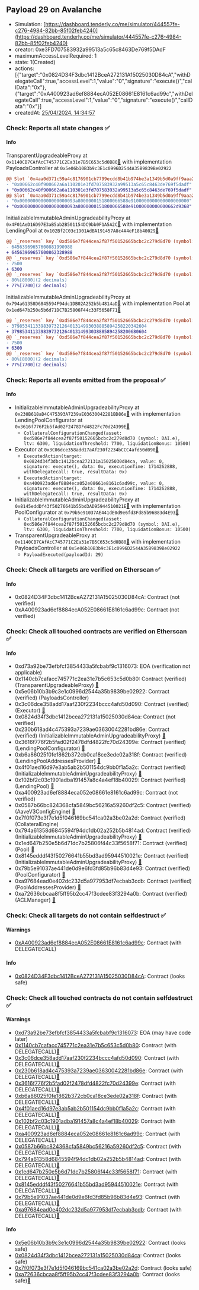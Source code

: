 ## Payload 29 on Avalanche

- Simulation: [https://dashboard.tenderly.co/me/simulator/444557fe-c276-4984-82bb-85f02feb4240](https://dashboard.tenderly.co/me/simulator/444557fe-c276-4984-82bb-85f02feb4240)
- creator: 0xe3FD707583932a99513a5c65c8463De769f5DAdF
- maximumAccessLevelRequired: 1
- state: 1(Created)
- actions: [{"target":"0x0824D34F3dbc1412BceA272131A15025030D84cA","withDelegateCall":true,"accessLevel":1,"value":"0","signature":"execute()","callData":"0x"},{"target":"0xA400923ad6ef8884ecA052E08661E8161c6ad99c","withDelegateCall":true,"accessLevel":1,"value":"0","signature":"execute()","callData":"0x"}]
- createdAt: [25/04/2024, 14:34:57](https://snowscan.xyz/tx/0xa9b60e4586024242a795480e18d43b1eb74e62247028ba1356e68a8c3d012df2)

### Check: Reports all state changes :white_check_mark:

#### Info


TransparentUpgradeableProxy at `0x1140CB7CAfAcC745771C2Ea31e7B5C653c5d0B80`[:ghost:](https://github.com/bgd-labs/aave-address-book "GovernanceV3Avalanche.PAYLOADS_CONTROLLER") with implementation PayloadsController at `0x5e06b10B3b9c3E1c0996D2544A35B9839Be02922`
```diff
@@ Slot `0x4aa0d371c59a4c8176901cb7799ecdd8b41b974be3a1349b5d0a9ff9aaa230d9` @@
- "0x00662c40f900662a6a110201e3fd707583932a99513a5c65c8463de769f5dadf"
+ "0x00662c40f900662a6a110301e3fd707583932a99513a5c65c8463de769f5dadf"
@@ Slot `0x4aa0d371c59a4c8176901cb7799ecdd8b41b974be3a1349b5d0a9ff9aaa230da` @@
- "0x000000000000000000093a8000000151800066588e9100000000000000000000"
+ "0x000000000000000000093a8000000151800066588e91000000000000662d9368"
```

InitializableImmutableAdminUpgradeabilityProxy at `0x4F01AeD16D97E3aB5ab2B501154DC9bb0F1A5A2C`[:ghost:](https://github.com/bgd-labs/aave-address-book "AaveV2Avalanche.POOL") with implementation LendingPool at `0x102Bf2C03c1901AdBA191457A8c4A4eF18b40029`[:ghost:](https://github.com/bgd-labs/aave-address-book "AaveV2Avalanche.POOL_IMPL")
```diff
@@ `_reserves` key `0xd586e7f844cea2f87f50152665bcbc2c279d8d70 (symbol: DAI.e).configuration.data` @@
- 64563969657600881990988
+ 64563969657600862328988
@@ `_reserves` key `0xd586e7f844cea2f87f50152665bcbc2c279d8d70 (symbol: DAI.e).configuration.data_decoded.ltv` @@
- 7500
+ 6300
@@ `_reserves` key `0xd586e7f844cea2f87f50152665bcbc2c279d8d70 (symbol: DAI.e).configuration.data_decoded.liquidationThreshold` @@
- 80%[8000](2 decimals)
+ 77%[7700](2 decimals)
```

InitializableImmutableAdminUpgradeabilityProxy at `0x794a61358D6845594F94dc1DB02A252b5b4814aD`[:ghost:](https://github.com/bgd-labs/aave-address-book "AaveV3Avalanche.POOL") with implementation Pool at `0x1ed647b250e5b6d71DC7B25806F44c33F5658F71`[:ghost:](https://github.com/bgd-labs/aave-address-book "AaveV3Avalanche.POOL_IMPL")
```diff
@@ `_reserves` key `0xd586e7f844cea2f87f50152665bcbc2c279d8d70 (symbol: DAI.e).configuration.data` @@
- 379853411339839732126401314993038885894258220342604
+ 379853411339839732126401314993038885894258200680604
@@ `_reserves` key `0xd586e7f844cea2f87f50152665bcbc2c279d8d70 (symbol: DAI.e).configuration.data_decoded.ltv` @@
- 7500
+ 6300
@@ `_reserves` key `0xd586e7f844cea2f87f50152665bcbc2c279d8d70 (symbol: DAI.e).configuration.data_decoded.liquidationThreshold` @@
- 80%[8000](2 decimals)
+ 77%[7700](2 decimals)
```


### Check: Reports all events emitted from the proposal :white_check_mark:

#### Info

- InitializableImmutableAdminUpgradeabilityProxy at `0x230B618aD4C475393A7239aE03630042281BD86e`[:ghost:](https://github.com/bgd-labs/aave-address-book "AaveV2Avalanche.POOL_CONFIGURATOR") with implementation LendingPoolConfigurator at `0x3616f776F2b5fAd02F2478DFd4822Fc70d24399E`[:ghost:](https://github.com/bgd-labs/aave-address-book "AaveV2Avalanche.POOL_CONFIGURATOR_IMPL")
  - `CollateralConfigurationChanged(asset: 0xd586e7f844cea2f87f50152665bcbc2c279d8d70 (symbol: DAI.e), ltv: 6300, liquidationThreshold: 7700, liquidationBonus: 10500)`
- Executor at `0x3C06dce358add17aAf230f2234bCCC4afd50d090`[:ghost:](https://github.com/bgd-labs/aave-address-book "AaveV2Avalanche.POOL_ADMIN, AaveV3Avalanche.ACL_ADMIN, GovernanceV3Avalanche.EXECUTOR_LVL_1")
  - `ExecutedAction(target: 0x0824d34f3dbc1412bcea272131a15025030d84ca, value: 0, signature: execute(), data: 0x, executionTime: 1714262888, withDelegatecall: true, resultData: 0x)`
  - `ExecutedAction(target: 0xa400923ad6ef8884eca052e08661e8161c6ad99c, value: 0, signature: execute(), data: 0x, executionTime: 1714262888, withDelegatecall: true, resultData: 0x)`
- InitializableImmutableAdminUpgradeabilityProxy at `0x8145eddDf43f50276641b55bd3AD95944510021E`[:ghost:](https://github.com/bgd-labs/aave-address-book "AaveV3Avalanche.POOL_CONFIGURATOR") with implementation PoolConfigurator at `0x79b5e91037AE441dE0d9e6fd3Fd85b96B83d4E93`[:ghost:](https://github.com/bgd-labs/aave-address-book "AaveV3Avalanche.POOL_CONFIGURATOR_IMPL")
  - `CollateralConfigurationChanged(asset: 0xd586e7f844cea2f87f50152665bcbc2c279d8d70 (symbol: DAI.e), ltv: 6300, liquidationThreshold: 7700, liquidationBonus: 10500)`
- TransparentUpgradeableProxy at `0x1140CB7CAfAcC745771C2Ea31e7B5C653c5d0B80`[:ghost:](https://github.com/bgd-labs/aave-address-book "GovernanceV3Avalanche.PAYLOADS_CONTROLLER") with implementation PayloadsController at `0x5e06b10B3b9c3E1c0996D2544A35B9839Be02922`
  - `PayloadExecuted(payloadId: 29)`

### Check: Check all targets are verified on Etherscan :white_check_mark:

#### Info

- 0x0824D34F3dbc1412BceA272131A15025030D84cA: Contract (not verified) 
- 0xA400923ad6ef8884ecA052E08661E8161c6ad99c: Contract (not verified) 

### Check: Check all touched contracts are verified on Etherscan :white_check_mark:

#### Info

- 0xd73a92be73efbfcf3854433a5fcbabf9c1316073: EOA (verification not applicable)
- 0x1140cb7cafacc745771c2ea31e7b5c653c5d0b80: Contract (verified) (TransparentUpgradeableProxy) [:ghost:](https://github.com/bgd-labs/aave-address-book "GovernanceV3Avalanche.PAYLOADS_CONTROLLER")
- 0x5e06b10b3b9c3e1c0996d2544a35b9839be02922: Contract (verified) (PayloadsController) 
- 0x3c06dce358add17aaf230f2234bccc4afd50d090: Contract (verified) (Executor) [:ghost:](https://github.com/bgd-labs/aave-address-book "AaveV2Avalanche.POOL_ADMIN, AaveV3Avalanche.ACL_ADMIN, GovernanceV3Avalanche.EXECUTOR_LVL_1")
- 0x0824d34f3dbc1412bcea272131a15025030d84ca: Contract (not verified) 
- 0x230b618ad4c475393a7239ae03630042281bd86e: Contract (verified) (InitializableImmutableAdminUpgradeabilityProxy) [:ghost:](https://github.com/bgd-labs/aave-address-book "AaveV2Avalanche.POOL_CONFIGURATOR")
- 0x3616f776f2b5fad02f2478dfd4822fc70d24399e: Contract (verified) (LendingPoolConfigurator) [:ghost:](https://github.com/bgd-labs/aave-address-book "AaveV2Avalanche.POOL_CONFIGURATOR_IMPL")
- 0xb6a86025f0fe1862b372cb0ca18ce3ede02a318f: Contract (verified) (LendingPoolAddressesProvider) [:ghost:](https://github.com/bgd-labs/aave-address-book "AaveV2Avalanche.POOL_ADDRESSES_PROVIDER")
- 0x4f01aed16d97e3ab5ab2b501154dc9bb0f1a5a2c: Contract (verified) (InitializableImmutableAdminUpgradeabilityProxy) [:ghost:](https://github.com/bgd-labs/aave-address-book "AaveV2Avalanche.POOL")
- 0x102bf2c03c1901adba191457a8c4a4ef18b40029: Contract (verified) (LendingPool) [:ghost:](https://github.com/bgd-labs/aave-address-book "AaveV2Avalanche.POOL_IMPL")
- 0xa400923ad6ef8884eca052e08661e8161c6ad99c: Contract (not verified) 
- 0x0587b66bc824368cfa5849bc56216a59260df2c5: Contract (verified) (AaveV3ConfigEngine) [:ghost:](https://github.com/bgd-labs/aave-address-book "AaveV3Avalanche.CONFIG_ENGINE")
- 0x7f0f073e3f7e1d5f046169bc541ca02a3be02a2d: Contract (verified) (CollateralEngine) 
- 0x794a61358d6845594f94dc1db02a252b5b4814ad: Contract (verified) (InitializableImmutableAdminUpgradeabilityProxy) [:ghost:](https://github.com/bgd-labs/aave-address-book "AaveV3Avalanche.POOL")
- 0x1ed647b250e5b6d71dc7b25806f44c33f5658f71: Contract (verified) (Pool) [:ghost:](https://github.com/bgd-labs/aave-address-book "AaveV3Avalanche.POOL_IMPL")
- 0x8145edddf43f50276641b55bd3ad95944510021e: Contract (verified) (InitializableImmutableAdminUpgradeabilityProxy) [:ghost:](https://github.com/bgd-labs/aave-address-book "AaveV3Avalanche.POOL_CONFIGURATOR")
- 0x79b5e91037ae441de0d9e6fd3fd85b96b83d4e93: Contract (verified) (PoolConfigurator) [:ghost:](https://github.com/bgd-labs/aave-address-book "AaveV3Avalanche.POOL_CONFIGURATOR_IMPL")
- 0xa97684ead0e402dc232d5a977953df7ecbab3cdb: Contract (verified) (PoolAddressesProvider) [:ghost:](https://github.com/bgd-labs/aave-address-book "AaveV3Avalanche.POOL_ADDRESSES_PROVIDER")
- 0xa72636cbcaa8f5ff95b2cc47f3cdee83f3294a0b: Contract (verified) (ACLManager) [:ghost:](https://github.com/bgd-labs/aave-address-book "AaveV3Avalanche.ACL_MANAGER")

### Check: Check all targets do not contain selfdestruct :white_check_mark:

#### Warnings

- [0xA400923ad6ef8884ecA052E08661E8161c6ad99c](https://snowscan.xyz/address/0xA400923ad6ef8884ecA052E08661E8161c6ad99c): Contract (with DELEGATECALL)

#### Info

- [0x0824D34F3dbc1412BceA272131A15025030D84cA](https://snowscan.xyz/address/0x0824D34F3dbc1412BceA272131A15025030D84cA): Contract (looks safe)

### Check: Check all touched contracts do not contain selfdestruct :white_check_mark:

#### Warnings

- [0xd73a92be73efbfcf3854433a5fcbabf9c1316073](https://snowscan.xyz/address/0xd73a92be73efbfcf3854433a5fcbabf9c1316073): EOA (may have code later)
- [0x1140cb7cafacc745771c2ea31e7b5c653c5d0b80](https://snowscan.xyz/address/0x1140cb7cafacc745771c2ea31e7b5c653c5d0b80): Contract (with DELEGATECALL)[:ghost:](https://github.com/bgd-labs/aave-address-book "GovernanceV3Avalanche.PAYLOADS_CONTROLLER")
- [0x3c06dce358add17aaf230f2234bccc4afd50d090](https://snowscan.xyz/address/0x3c06dce358add17aaf230f2234bccc4afd50d090): Contract (with DELEGATECALL)[:ghost:](https://github.com/bgd-labs/aave-address-book "AaveV2Avalanche.POOL_ADMIN, AaveV3Avalanche.ACL_ADMIN, GovernanceV3Avalanche.EXECUTOR_LVL_1")
- [0x230b618ad4c475393a7239ae03630042281bd86e](https://snowscan.xyz/address/0x230b618ad4c475393a7239ae03630042281bd86e): Contract (with DELEGATECALL)[:ghost:](https://github.com/bgd-labs/aave-address-book "AaveV2Avalanche.POOL_CONFIGURATOR")
- [0x3616f776f2b5fad02f2478dfd4822fc70d24399e](https://snowscan.xyz/address/0x3616f776f2b5fad02f2478dfd4822fc70d24399e): Contract (with DELEGATECALL)[:ghost:](https://github.com/bgd-labs/aave-address-book "AaveV2Avalanche.POOL_CONFIGURATOR_IMPL")
- [0xb6a86025f0fe1862b372cb0ca18ce3ede02a318f](https://snowscan.xyz/address/0xb6a86025f0fe1862b372cb0ca18ce3ede02a318f): Contract (with DELEGATECALL)[:ghost:](https://github.com/bgd-labs/aave-address-book "AaveV2Avalanche.POOL_ADDRESSES_PROVIDER")
- [0x4f01aed16d97e3ab5ab2b501154dc9bb0f1a5a2c](https://snowscan.xyz/address/0x4f01aed16d97e3ab5ab2b501154dc9bb0f1a5a2c): Contract (with DELEGATECALL)[:ghost:](https://github.com/bgd-labs/aave-address-book "AaveV2Avalanche.POOL")
- [0x102bf2c03c1901adba191457a8c4a4ef18b40029](https://snowscan.xyz/address/0x102bf2c03c1901adba191457a8c4a4ef18b40029): Contract (with DELEGATECALL)[:ghost:](https://github.com/bgd-labs/aave-address-book "AaveV2Avalanche.POOL_IMPL")
- [0xa400923ad6ef8884eca052e08661e8161c6ad99c](https://snowscan.xyz/address/0xa400923ad6ef8884eca052e08661e8161c6ad99c): Contract (with DELEGATECALL)
- [0x0587b66bc824368cfa5849bc56216a59260df2c5](https://snowscan.xyz/address/0x0587b66bc824368cfa5849bc56216a59260df2c5): Contract (with DELEGATECALL)[:ghost:](https://github.com/bgd-labs/aave-address-book "AaveV3Avalanche.CONFIG_ENGINE")
- [0x794a61358d6845594f94dc1db02a252b5b4814ad](https://snowscan.xyz/address/0x794a61358d6845594f94dc1db02a252b5b4814ad): Contract (with DELEGATECALL)[:ghost:](https://github.com/bgd-labs/aave-address-book "AaveV3Avalanche.POOL")
- [0x1ed647b250e5b6d71dc7b25806f44c33f5658f71](https://snowscan.xyz/address/0x1ed647b250e5b6d71dc7b25806f44c33f5658f71): Contract (with DELEGATECALL)[:ghost:](https://github.com/bgd-labs/aave-address-book "AaveV3Avalanche.POOL_IMPL")
- [0x8145edddf43f50276641b55bd3ad95944510021e](https://snowscan.xyz/address/0x8145edddf43f50276641b55bd3ad95944510021e): Contract (with DELEGATECALL)[:ghost:](https://github.com/bgd-labs/aave-address-book "AaveV3Avalanche.POOL_CONFIGURATOR")
- [0x79b5e91037ae441de0d9e6fd3fd85b96b83d4e93](https://snowscan.xyz/address/0x79b5e91037ae441de0d9e6fd3fd85b96b83d4e93): Contract (with DELEGATECALL)[:ghost:](https://github.com/bgd-labs/aave-address-book "AaveV3Avalanche.POOL_CONFIGURATOR_IMPL")
- [0xa97684ead0e402dc232d5a977953df7ecbab3cdb](https://snowscan.xyz/address/0xa97684ead0e402dc232d5a977953df7ecbab3cdb): Contract (with DELEGATECALL)[:ghost:](https://github.com/bgd-labs/aave-address-book "AaveV3Avalanche.POOL_ADDRESSES_PROVIDER")

#### Info

- [0x5e06b10b3b9c3e1c0996d2544a35b9839be02922](https://snowscan.xyz/address/0x5e06b10b3b9c3e1c0996d2544a35b9839be02922): Contract (looks safe)
- [0x0824d34f3dbc1412bcea272131a15025030d84ca](https://snowscan.xyz/address/0x0824d34f3dbc1412bcea272131a15025030d84ca): Contract (looks safe)
- [0x7f0f073e3f7e1d5f046169bc541ca02a3be02a2d](https://snowscan.xyz/address/0x7f0f073e3f7e1d5f046169bc541ca02a3be02a2d): Contract (looks safe)
- [0xa72636cbcaa8f5ff95b2cc47f3cdee83f3294a0b](https://snowscan.xyz/address/0xa72636cbcaa8f5ff95b2cc47f3cdee83f3294a0b): Contract (looks safe)[:ghost:](https://github.com/bgd-labs/aave-address-book "AaveV3Avalanche.ACL_MANAGER")

